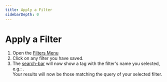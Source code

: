 ```yaml
---
title: Apply a Filter
sidebarDepth: 0
---
```


# Apply a Filter

1. Open the [Filters Menu](/filters-menu)
2. Click on any filter you have saved.
3. The [search-bar](/search-bar) will now show a tag with the filter's name you selected, e.g.: <GsfFilterTag :filter="{ name: 'Bugs' }"/>.
   <br>Your results will now be those matching the query of your selected filter.